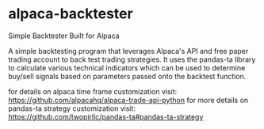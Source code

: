 # alpaca-backtester
Simple Backtester Built for Alpaca

A simple backtesting program that leverages Alpaca's API and free paper trading account to back test trading strategies.
It uses the pandas-ta library to calculate various technical indicators which can be used to determine buy/sell signals based on parameters passed onto the backtest function.

for details on alpaca time frame customization visit: https://github.com/alpacahq/alpaca-trade-api-python
for more details on pandas-ta strategy customization visit: https://github.com/twopirllc/pandas-ta#pandas-ta-strategy
